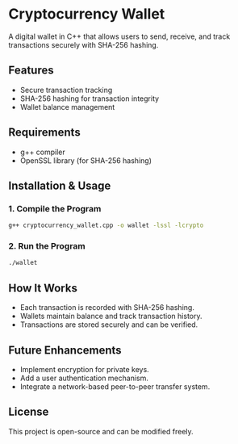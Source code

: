 # Cryptocurrency Wallet

A digital wallet in C++ that allows users to send, receive, and track transactions securely with SHA-256 hashing.

## Features
- Secure transaction tracking
- SHA-256 hashing for transaction integrity
- Wallet balance management

## Requirements
- g++ compiler
- OpenSSL library (for SHA-256 hashing)

## Installation & Usage

### 1. Compile the Program
```sh
g++ cryptocurrency_wallet.cpp -o wallet -lssl -lcrypto
```

### 2. Run the Program
```sh
./wallet
```

## How It Works
- Each transaction is recorded with SHA-256 hashing.
- Wallets maintain balance and track transaction history.
- Transactions are stored securely and can be verified.

## Future Enhancements
- Implement encryption for private keys.
- Add a user authentication mechanism.
- Integrate a network-based peer-to-peer transfer system.

## License
This project is open-source and can be modified freely.
